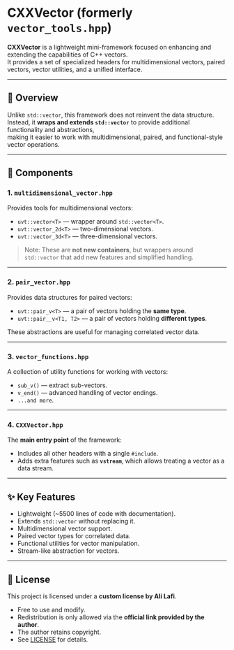 # CXXVector (formerly `vector_tools.hpp`)

**CXXVector** is a lightweight mini-framework focused on enhancing and extending the capabilities of C++ vectors.  
It provides a set of specialized headers for multidimensional vectors, paired vectors, vector utilities, and a unified interface.

---

## 🚀 Overview

Unlike `std::vector`, this framework does not reinvent the data structure.  
Instead, it **wraps and extends `std::vector`** to provide additional functionality and abstractions,  
making it easier to work with multidimensional, paired, and functional-style vector operations.

---

## 📂 Components

### 1. `multidimensional_vector.hpp`
Provides tools for multidimensional vectors:
- `uvt::vector<T>` — wrapper around `std::vector<T>`.
- `uvt::vector_2d<T>` — two-dimensional vectors.
- `uvt::vector_3d<T>` — three-dimensional vectors.

> Note: These are **not new containers**, but wrappers around `std::vector` that add new features and simplified handling.

---

### 2. `pair_vector.hpp`
Provides data structures for paired vectors:
- `uvt::pair_v<T>` — a pair of vectors holding the **same type**.
- `uvt::pair__v<T1, T2>` — a pair of vectors holding **different types**.

These abstractions are useful for managing correlated vector data.

---

### 3. `vector_functions.hpp`
A collection of utility functions for working with vectors:
- `sub_v()` — extract sub-vectors.  
- `v_end()` — advanced handling of vector endings.  
- `...and more`.

---

### 4. `CXXVector.hpp`
The **main entry point** of the framework:
- Includes all other headers with a single `#include`.
- Adds extra features such as **`vstream`**, which allows treating a vector as a data stream.

---

## ✨ Key Features
- Lightweight (~5500 lines of code with documentation).
- Extends `std::vector` without replacing it.  
- Multidimensional vector support.  
- Paired vector types for correlated data.  
- Functional utilities for vector manipulation.  
- Stream-like abstraction for vectors.  

---

## 📜 License
This project is licensed under a **custom license by Ali Lafi**.  
- Free to use and modify.  
- Redistribution is only allowed via the **official link provided by the author**.  
- The author retains copyright.  
- See [LICENSE](./LICENSE) for details.
